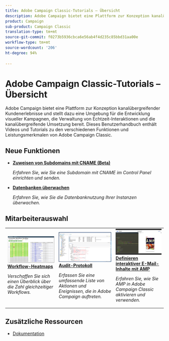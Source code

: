 ```yaml
---
title: Adobe Campaign Classic-Tutorials – Übersicht
description: Adobe Campaign bietet eine Plattform zur Konzeption kanalübergreifender Kundenerlebnisse und stellt dazu eine Umgebung für die Entwicklung visueller Kampagnen, die Verwaltung von Echtzeit-Interaktionen und die kanalübergreifende Umsetzung bereit. Dieses Benutzerhandbuch enthält Videos und Tutorials zu den verschiedenen Funktionen und Leistungsmerkmalen von Adobe Campaign Standard.
product: Campaign
sub-product: Campaign Classic
translation-type: tm+mt
source-git-commit: f0273b5936cbca6e56ab4f4d235c85bbd31aa00e
workflow-type: tm+mt
source-wordcount: '206'
ht-degree: 94%

---
```



# Adobe Campaign Classic-Tutorials – Übersicht

Adobe Campaign bietet eine Plattform zur Konzeption kanalübergreifender Kundenerlebnisse und stellt dazu eine Umgebung für die Entwicklung visueller Kampagnen, die Verwaltung von Echtzeit-Interaktionen und die kanalübergreifende Umsetzung bereit. Dieses Benutzerhandbuch enthält Videos und Tutorials zu den verschiedenen Funktionen und Leistungsmerkmalen von Adobe Campaign Classic.

## Neue Funktionen

* **[Zuweisen von Subdomains mit CNAME (Beta)](/help/control-panel-tutorials/subdomains-and-certificates/delegating-subdomains-using-cname.md)**

   *Erfahren Sie, wie Sie eine Subdomain mit CNAME im Control Panel einrichten und senden.*

* **[Datenbanken überwachen](/help/control-panel-tutorials/performance-monitoring/monitoring-databases.md)**

   *Erfahren Sie, wie Sie die Datenbanknutzung Ihrer Instanzen überwachen.*

## Mitarbeiterauswahl

<table>
<tr>
  <td>
    <a href="./monitoring-campaign-classic/workflow-heatmap.md">
      <img alt="Workflow-Heatmaps (Video)" src="./assets/workflow-heatmap.png"/>
    </a>
    <div>
      <a href="./monitoring-campaign-classic/workflow-heatmap.md">
    <strong>Workflow-Heatmaps</strong>
    </a>
    </div>
    <p>
    <em>Verschaffen Sie sich einen Überblick über die Zahl gleichzeitiger Workflows.</em>
    <p>
  </td>
   <td>
    <a href="./monitoring-campaign-classic/audit-trail.md">
      <img alt="Audit-Protokoll (Video)" src="./assets/acc-audit-trail-thumb.png" />
    </a>
    <div>
      <a href="./monitoring-campaign-classic/audit-trail.md">
    <strong>Audit-Protokoll</strong>
    </a>
    </div> 
    <p>
    <em>Erfassen Sie eine umfassende Liste von Aktionen und Ereignissen, die in Adobe Campaign auftreten.</em>
    <p>
  </td>
  <td>
    <a href="./sending-messages/email-channel/defining-interactive-email-content-with-amp.md">
      <img alt="Definieren interaktiver E-Mail-Inhalte mit AMP (Video)" src="./assets/29940.png" />
    </a>
    <div>
      <a href="./sending-messages/email-channel/defining-interactive-email-content-with-amp.md">
    <strong>Definieren interaktiver E-Mail-Inhalte mit AMP</strong>
    </a>
    </div>
    <p>
    <em>Erfahren Sie, wie Sie AMP in Adobe Campaign Classic aktivieren und verwenden.</em>
    <p>
  </td>
</tr>
</table>

## Zusätzliche Ressourcen

* [Dokumentation](https://docs.adobe.com/content/help/de-DE/campaign-classic/using/getting-started/starting-with-adobe-campaign/about-adobe-campaign-classic.html)

